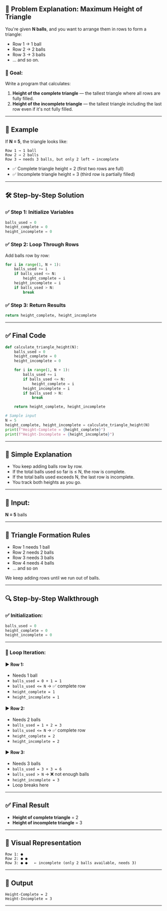 ## 🧩 Problem Explanation: Maximum Height of Triangle

You're given **N balls**, and you want to arrange them in rows to form a triangle:

- Row 1 → 1 ball
- Row 2 → 2 balls
- Row 3 → 3 balls
- … and so on.

### 🎯 Goal:

Write a program that calculates:

1. **Height of the complete triangle** — the tallest triangle where all rows are fully filled.
2. **Height of the incomplete triangle** — the tallest triangle including the last row even if it's not fully filled.

---

## 🧪 Example

If **N = 5**, the triangle looks like:

```
Row 1 → 1 ball
Row 2 → 2 balls
Row 3 → needs 3 balls, but only 2 left → incomplete
```

- ✅ Complete triangle height = 2 (first two rows are full)
- ✅ Incomplete triangle height = 3 (third row is partially filled)

---

## 🛠️ Step-by-Step Solution

### ✅ Step 1: Initialize Variables

```python
balls_used = 0
height_complete = 0
height_incomplete = 0
```

### ✅ Step 2: Loop Through Rows

Add balls row by row:

```python
for i in range(1, N + 1):
    balls_used += i
    if balls_used <= N:
        height_complete = i
    height_incomplete = i
    if balls_used > N:
        break
```

### ✅ Step 3: Return Results

```python
return height_complete, height_incomplete
```

---

## ✅ Final Code

```python
def calculate_triangle_height(N):
    balls_used = 0
    height_complete = 0
    height_incomplete = 0

    for i in range(1, N + 1):
        balls_used += i
        if balls_used <= N:
            height_complete = i
        height_incomplete = i
        if balls_used > N:
            break

    return height_complete, height_incomplete

# Sample input
N = 5
height_complete, height_incomplete = calculate_triangle_height(N)
print(f"Height-Complete = {height_complete}")
print(f"Height-Incomplete = {height_incomplete}")
```

---

## 🧠 Simple Explanation

- You keep adding balls row by row.
- If the total balls used so far is ≤ N, the row is complete.
- If the total balls used exceeds N, the last row is incomplete.
- You track both heights as you go.

---

## 🧪 Input:

**N = 5** balls

---

## 🧠 Triangle Formation Rules

- Row 1 needs 1 ball
- Row 2 needs 2 balls
- Row 3 needs 3 balls
- Row 4 needs 4 balls
- … and so on

We keep adding rows until we run out of balls.

---

## 🔍 Step-by-Step Walkthrough

### ✅ Initialization:

```python
balls_used = 0
height_complete = 0
height_incomplete = 0
```

---

### 🔁 Loop Iteration:

#### ▶ Row 1:

- Needs 1 ball
- `balls_used = 0 + 1 = 1`
- `balls_used <= N` → ✅ complete row
- `height_complete = 1`
- `height_incomplete = 1`

#### ▶ Row 2:

- Needs 2 balls
- `balls_used = 1 + 2 = 3`
- `balls_used <= N` → ✅ complete row
- `height_complete = 2`
- `height_incomplete = 2`

#### ▶ Row 3:

- Needs 3 balls
- `balls_used = 3 + 3 = 6`
- `balls_used > N` → ❌ not enough balls
- `height_incomplete = 3`
- Loop breaks here

---

## ✅ Final Result

- **Height of complete triangle** = 2
- **Height of incomplete triangle** = 3

---

## 🧠 Visual Representation

```
Row 1: ●
Row 2: ● ●
Row 3: ● ●   ← incomplete (only 2 balls available, needs 3)
```

---

## 🧾 Output

```
Height-Complete = 2
Height-Incomplete = 3
```

---
